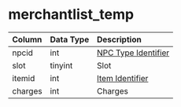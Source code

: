 # merchantlist\_temp

| Column | Data Type | Description |
| :--- | :--- | :--- |
| npcid | int | [NPC Type Identifier](https://github.com/EQEmu/docs-db-schema/tree/e0eb157dbf5563b03c0faf391abc87ec69239f4a/docs/schema/categories/merchants/npc_types.md) |
| slot | tinyint | Slot |
| itemid | int | [Item Identifier](https://github.com/EQEmu/docs-db-schema/tree/e0eb157dbf5563b03c0faf391abc87ec69239f4a/docs/schema/categories/merchants/items.md) |
| charges | int | Charges |

